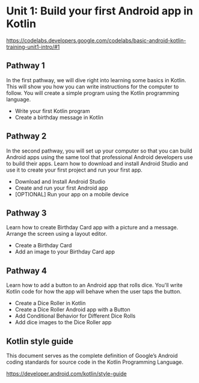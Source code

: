 # Unit 1: Build your first Android app in Kotlin
https://codelabs.developers.google.com/codelabs/basic-android-kotlin-training-unit1-intro/#1

## Pathway 1
In the first pathway, we will dive right into learning some basics in Kotlin. This will show you how you can write instructions for the computer to follow. You will create a simple program using the Kotlin programming language.

 - Write your first Kotlin program
 - Create a birthday message in Kotlin

## Pathway 2
In the second pathway, you will set up your computer so that you can build Android apps using the same tool that professional Android developers use to build their apps. Learn how to download and install Android Studio and use it to create your first project and run your first app.

 - Download and Install Android Studio
 - Create and run your first Android app
 - [OPTIONAL] Run your app on a mobile device

## Pathway 3
Learn how to create Birthday Card app with a picture and a message. Arrange the screen using a layout editor.

 - Create a Birthday Card
 - Add an image to your Birthday Card app

## Pathway 4
Learn how to add a button to an Android app that rolls dice. You'll write Kotlin code for how the app will behave when the user taps the button.

 - Create a Dice Roller in Kotlin
 - Create a Dice Roller Android app with a Button
 - Add Conditional Behavior for Different Dice Rolls
 - Add dice images to the Dice Roller app


## Kotlin style guide
This document serves as the complete definition of Google’s Android coding standards for source code in the Kotlin Programming Language.

https://developer.android.com/kotlin/style-guide